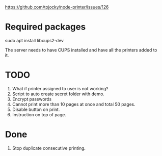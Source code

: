 https://github.com/tojocky/node-printer/issues/126

# Required packages
sudo apt install libcups2-dev

The server needs to have CUPS installed and have all the printers added to it.

# TODO
1. What if printer assigned to user is not working?
1. Script to auto create secret folder with demo.
1. Encrypt passwords
1. Cannot print more than 10 pages at once and total 50 pages.
1. Disable button on print.
1. Instruction on top of page.

# Done
1. Stop duplicate consecutive printing.
